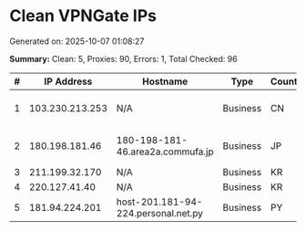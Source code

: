 # Clean VPNGate IPs
Generated on: 2025-10-07 01:08:27

**Summary:** Clean: 5, Proxies: 90, Errors: 1, Total Checked: 96

| # | IP Address | Hostname | Type | Country | Provider |
|---|------------|----------|------|---------|----------|
| 1 | 103.230.213.253 | N/A | Business | CN | China Unicom Beijing Province Network |
| 2 | 180.198.181.46 | 180-198-181-46.area2a.commufa.jp | Business | JP | Chubu Telecommunications Company, Inc. |
| 3 | 211.199.32.170 | N/A | Business | KR | Korea Telecom |
| 4 | 220.127.41.40 | N/A | Business | KR | Korea Telecom |
| 5 | 181.94.224.201 | host-201.181-94-224.personal.net.py | Business | PY | Núcleo S.A. |
